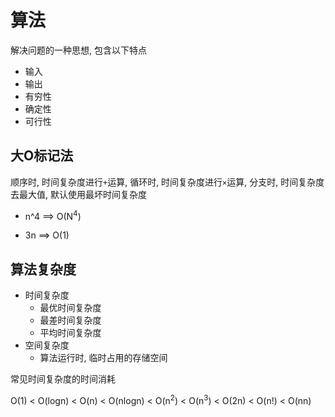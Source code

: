 # 算法

解决问题的一种思想, 包含以下特点

* 输入
* 输出
* 有穷性
* 确定性
* 可行性

## 大O标记法

顺序时, 时间复杂度进行`+`运算, 循环时, 时间复杂度进行`×`运算, 分支时, 时间复杂度去最大值, 默认使用最坏时间复杂度

* n^4  ==> O(N<sup>4</sup>)

* 3n   ==> O(1)

## 算法复杂度

* 时间复杂度
  * 最优时间复杂度
  * 最差时间复杂度
  * 平均时间复杂度
* 空间复杂度
  * 算法运行时, 临时占用的存储空间

常见时间复杂度的时间消耗

O(1) < O(logn) < O(n) < O(nlogn) < O(n<sup>2</sup>) < O(n<sup>3</sup>) < O(2n) < O(n!) < O(nn)





